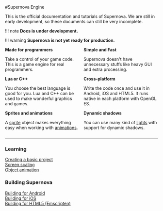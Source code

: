 #Supernova Engine

This is the official documentation and tutorials of Supernova. We are still in early development, so these documents can still be very incomplete.

!!! note
    **Docs is under development.**

!!! warning
    **Supernova is not yet ready for production.**

<div style="display: flex">
  <div style="flex: 1; margin: 0 1em 0 0">
    <strong>Made for programmers</strong>
    <p>Take a control of your game code. This is a game engine for real programmers.</p>
  </div>
  <div style="flex: 1">
    <strong>Simple and Fast</strong>
    <p>Supernova doesn't have unnecessary stuffs like heavy GUI and extra processing.</p>
  </div>
</div>

<div style="display: flex">
  <div style="flex: 1; margin: 0 1em 0 0">
    <strong>Lua or C++</strong>
    <p>You choose the best language is good for you. Lua and C++ can be used to make wonderful graphics and games.</p>
  </div>
  <div style="flex: 1">
    <strong>Cross-platform</strong>
    <p>Write the code once and use it in Android, iOS and HTML5. It runs native in each platform with OpenGL ES.</p>
  </div>
</div>

<div style="display: flex">
  <div style="flex: 1; margin: 0 1em 0 0">
    <strong>Sprites and animations</strong>
    <p>A <a href="./learning/sprites/">sprite</a> object makes everything easy when working with <a href="./learning/object-animation/">animations</a>.</p>
  </div>
  <div style="flex: 1">
    <strong>Dynamic shadows</strong>
    <p>You can use many kind of <a href="./learning/lights/">lights</a> with support for dynamic shadows.</p>
  </div>
</div>

- - -

### Learning

[Creating a basic project](learning/creating-a-basic-project)  
[Screen scaling](learning/screen-scaling)  
[Object animation](learning/object-animation)   

### Building Supernova

[Building for Android](building-project/building-for-android)  
[Building for iOS](building-project/building-for-ios)  
[Building for HTML5 (Emscripten)](building-project/building-for-html5)

